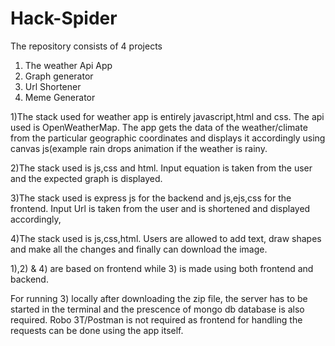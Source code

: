 # Hack-Spider
The repository consists of 4 projects
1) The weather Api App
2) Graph generator
3) Url Shortener
4) Meme Generator

1)The stack used for weather app is entirely javascript,html and css. The api used is OpenWeatherMap. The app gets the data of the weather/climate from the particular geographic
coordinates and displays it accordingly using canvas js(example rain drops animation if the weather is rainy.

2)The stack used is js,css and html. Input equation is taken from the user and the expected graph is displayed.

3)The stack used is express js for the backend and js,ejs,css for the frontend. Input Url is taken from the user and is shortened and displayed accordingly,

4)The stack used is js,css,html. Users are allowed to add text, draw shapes and make all the changes and finally can download the image.

1),2) & 4) are based on frontend while 3) is made using both frontend and backend.

For running 3) locally after downloading the zip file, the server has to be started in the terminal and the prescence of mongo db database is also required.
Robo 3T/Postman is not required as frontend for handling the requests can be done using the app itself.
